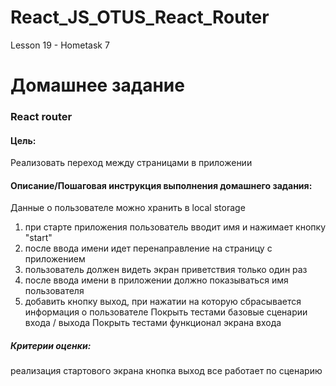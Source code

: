 # React_JS_OTUS_React_Router
Lesson 19 - Hometask 7
# Домашнее задание
### React router

#### Цель:
Реализовать переход между страницами в приложении

#### Описание/Пошаговая инструкция выполнения домашнего задания:
Данные о пользователе можно хранить в local storage  
1. при старте приложения пользователь вводит имя и нажимает кнопку "start"  
2. после ввода имени идет перенаправление на страницу с приложением  
3. пользователь должен видеть экран приветствия только один раз  
4. после ввода имени в приложении должно показываться имя пользователя  
5. добавить кнопку выход, при нажатии на которую сбрасывается информация о пользователе Покрыть тестами базовые сценарии входа / выхода Покрыть тестами функционал экрана входа  

##### Критерии оценки:
реализация стартового экрана
кнопка выход
все работает по сценарию
